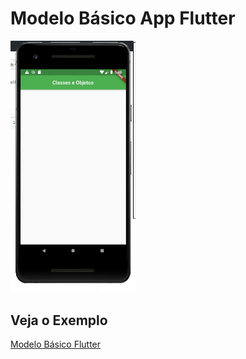 # Modelo Básico App Flutter

<img src="https://github.com/oitudibommm/Senac/blob/master/aula4/Capturar.PNG" width="200">
 
 ## Veja o Exemplo
 
 [Modelo Básico Flutter](Modelo.dart)
